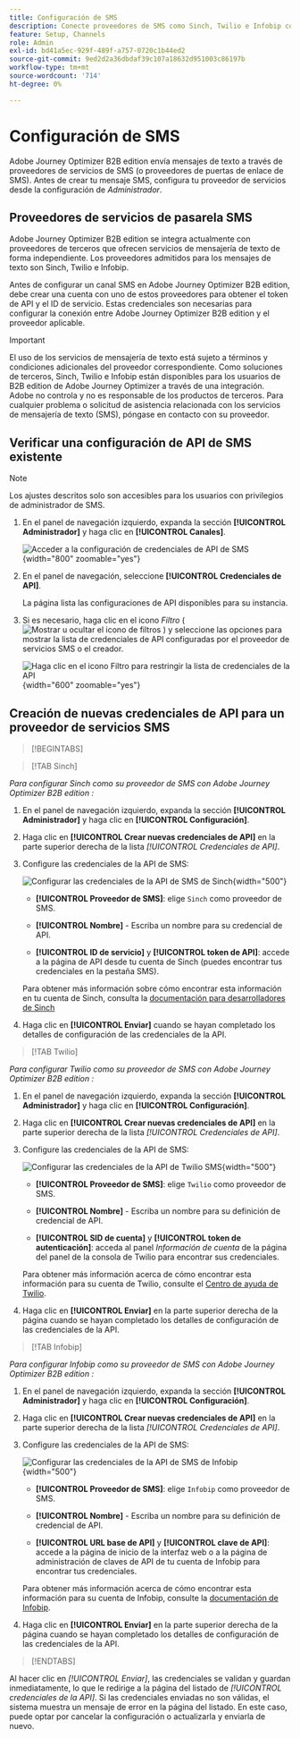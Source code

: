 ```yaml
---
title: Configuración de SMS
description: Conecte proveedores de SMS como Sinch, Twilio e Infobip con credenciales de API para habilitar la mensajería de texto en las recorridos de B2B edition de Journey Optimizer.
feature: Setup, Channels
role: Admin
exl-id: bd41a5ec-929f-489f-a757-0720c1b44ed2
source-git-commit: 9ed2d2a36dbdaf39c107a18632d951003c86197b
workflow-type: tm+mt
source-wordcount: '714'
ht-degree: 0%

---
```


# Configuración de SMS

Adobe Journey Optimizer B2B edition envía mensajes de texto a través de proveedores de servicios de SMS (o proveedores de puertas de enlace de SMS). Antes de crear tu mensaje SMS, configura tu proveedor de servicios desde la configuración de _Administrador_.

## Proveedores de servicios de pasarela SMS

Adobe Journey Optimizer B2B edition se integra actualmente con proveedores de terceros que ofrecen servicios de mensajería de texto de forma independiente. Los proveedores admitidos para los mensajes de texto son Sinch, Twilio e Infobip.

Antes de configurar un canal SMS en Adobe Journey Optimizer B2B edition, debe crear una cuenta con uno de estos proveedores para obtener el token de API y el ID de servicio. Estas credenciales son necesarias para configurar la conexión entre Adobe Journey Optimizer B2B edition y el proveedor aplicable.

>[!IMPORTANT]
>
>El uso de los servicios de mensajería de texto está sujeto a términos y condiciones adicionales del proveedor correspondiente. Como soluciones de terceros, Sinch, Twilio e Infobip están disponibles para los usuarios de B2B edition de Adobe Journey Optimizer a través de una integración. Adobe no controla y no es responsable de los productos de terceros. Para cualquier problema o solicitud de asistencia relacionada con los servicios de mensajería de texto (SMS), póngase en contacto con su proveedor.

## Verificar una configuración de API de SMS existente

>[!NOTE]
>
>Los ajustes descritos solo son accesibles para los usuarios con privilegios de administrador de SMS.

1. En el panel de navegación izquierdo, expanda la sección **[!UICONTROL Administrador]** y haga clic en **[!UICONTROL Canales]**.

   ![Acceder a la configuración de credenciales de API de SMS](./assets/config-sms-api.png){width="800" zoomable="yes"}

1. En el panel de navegación, seleccione **[!UICONTROL Credenciales de API]**.

   La página lista las configuraciones de API disponibles para su instancia.

1. Si es necesario, haga clic en el icono _Filtro_ ( ![Mostrar u ocultar el icono de filtros](../assets/do-not-localize/icon-filter.svg) ) y seleccione las opciones para mostrar la lista de credenciales de API configuradas por el proveedor de servicios SMS o el creador.

   ![Haga clic en el icono Filtro para restringir la lista de credenciales de la API](./assets/config-sms-api-filter.png){width="600" zoomable="yes"}

## Creación de nuevas credenciales de API para un proveedor de servicios SMS

>[!BEGINTABS]

>[!TAB Sinch]

_Para configurar Sinch como su proveedor de SMS con Adobe Journey Optimizer B2B edition :_

1. En el panel de navegación izquierdo, expanda la sección **[!UICONTROL Administrador]** y haga clic en **[!UICONTROL Configuración]**.

1. Haga clic en **[!UICONTROL Crear nuevas credenciales de API]** en la parte superior derecha de la lista _[!UICONTROL Credenciales de API]_.

1. Configure las credenciales de la API de SMS:

   ![Configurar las credenciales de la API de SMS de Sinch](./assets/config-sms-api-sinch.png){width="500"}

   * **[!UICONTROL Proveedor de SMS]**: elige `Sinch` como proveedor de SMS.

   * **[!UICONTROL Nombre]** - Escriba un nombre para su credencial de API.

   * **[!UICONTROL ID de servicio]** y **[!UICONTROL token de API]**: accede a la página de API desde tu cuenta de Sinch (puedes encontrar tus credenciales en la pestaña SMS).

   Para obtener más información sobre cómo encontrar esta información en tu cuenta de Sinch, consulta la [documentación para desarrolladores de Sinch](https://developers.sinch.com/docs/sms/getting-started/#2-get-credentials)

1. Haga clic en **[!UICONTROL Enviar]** cuando se hayan completado los detalles de configuración de las credenciales de la API.

>[!TAB Twilio]

_Para configurar Twilio como su proveedor de SMS con Adobe Journey Optimizer B2B edition :_

1. En el panel de navegación izquierdo, expanda la sección **[!UICONTROL Administrador]** y haga clic en **[!UICONTROL Configuración]**.

1. Haga clic en **[!UICONTROL Crear nuevas credenciales de API]** en la parte superior derecha de la lista _[!UICONTROL Credenciales de API]_.

1. Configure las credenciales de la API de SMS:

   ![Configurar las credenciales de la API de Twilio SMS](./assets/config-sms-api-twilio.png){width="500"}

   * **[!UICONTROL Proveedor de SMS]**: elige `Twilio` como proveedor de SMS.

   * **[!UICONTROL Nombre]** - Escriba un nombre para su definición de credencial de API.

   * **[!UICONTROL SID de cuenta]** y **[!UICONTROL token de autenticación]**: acceda al panel _Información de cuenta_ de la página del panel de la consola de Twilio para encontrar sus credenciales.

   Para obtener más información acerca de cómo encontrar esta información para su cuenta de Twilio, consulte el [Centro de ayuda de Twilio](https://help.twilio.com/articles/14726256820123-What-is-a-Twilio-Account-SID-and-where-can-I-find-it-).

1. Haga clic en **[!UICONTROL Enviar]** en la parte superior derecha de la página cuando se hayan completado los detalles de configuración de las credenciales de la API.

>[!TAB Infobip]

_Para configurar Infobip como su proveedor de SMS con Adobe Journey Optimizer B2B edition :_

1. En el panel de navegación izquierdo, expanda la sección **[!UICONTROL Administrador]** y haga clic en **[!UICONTROL Configuración]**.

1. Haga clic en **[!UICONTROL Crear nuevas credenciales de API]** en la parte superior derecha de la lista _[!UICONTROL Credenciales de API]_.

1. Configure las credenciales de la API de SMS:

   ![Configurar las credenciales de la API de SMS de Infobip](./assets/config-sms-api-infobip.png){width="500"}

   * **[!UICONTROL Proveedor de SMS]**: elige `Infobip` como proveedor de SMS.

   * **[!UICONTROL Nombre]** - Escriba un nombre para su definición de credencial de API.

   * **[!UICONTROL URL base de API]** y **[!UICONTROL clave de API]**: accede a la página de inicio de la interfaz web o a la página de administración de claves de API de tu cuenta de Infobip para encontrar tus credenciales.

   Para obtener más información acerca de cómo encontrar esta información para su cuenta de Infobip, consulte la [documentación de Infobip](https://www.infobip.com/docs/api/_blank).

1. Haga clic en **[!UICONTROL Enviar]** en la parte superior derecha de la página cuando se hayan completado los detalles de configuración de las credenciales de la API.

>[!ENDTABS]

Al hacer clic en _[!UICONTROL Enviar]_, las credenciales se validan y guardan inmediatamente, lo que le redirige a la página del listado de _[!UICONTROL credenciales de la API]_. Si las credenciales enviadas no son válidas, el sistema muestra un mensaje de error en la página del listado. En este caso, puede optar por cancelar la configuración o actualizarla y enviarla de nuevo.
